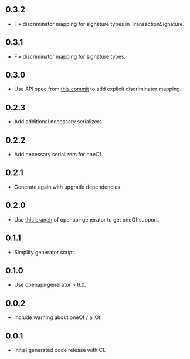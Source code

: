 ## 0.3.2
- Fix discriminator mapping for signature types in TransactionSignature.

## 0.3.1
- Fix discriminator mapping for signature types.

## 0.3.0
- Use API spec from [this commit](https://github.com/banool/aptos-core/commit/2b49296ca28c3f5387896d1acb1cbf397bc28454) to add explicit discriminator mapping.

## 0.2.3
- Add additional necessary serializers.

## 0.2.2
- Add necessary serializers for oneOf.

## 0.2.1
- Generate again with upgrade dependencies.

## 0.2.0
- Use [this branch](https://github.com/Bdaya-Dev/openapi-generator/tree/dart-dio-handle-discriminator) of openapi-generator to get oneOf support.

## 0.1.1
- Simplify generator script.

## 0.1.0
- Use openapi-generator > 6.0.

## 0.0.2
- Include warning about oneOf / allOf.

## 0.0.1
- Initial generated code release with CI.


